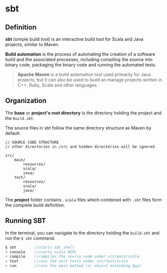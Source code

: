 # sbt

## Definition

**sbt** \(simple build tool\) is an interactive build tool for Scala and Java projects, similar to Maven.

**Build automation** is the process of automating the creation of a software build and the associated processes, including compiling the source into binary code, packaging the binary code and running the automated tests.

> **Apache Maven** is a build automation tool used primarily for Java projects, but it can also be used to build an manage projects written in C++, Ruby, Scala and other languages.

## Organization

The **base** or **project's root directory** is the directory holding the project and the `build.sbt`. 

The source files in sbt follow the same directory structure as Maven by default.

```text
// SOURCE CODE STRUCTURE
// other directories in /src and hidden directories will be ignored

src/
    main/
        resources/
        scala/
        java/
    test/
        resources/
        scala/
        java/
```

The **project** folder contains `.scala` files which combined with `.sbt` files form the complete build definition.

## Running SBT

In the terminal, you can navigate to the directory holding the `build.sbt` and run the `$ sbt` command.

```scala
$ sbt        //starts sbt shell
> console    //starts scala REPL
> compile    //compiles the source code under src/main/scala
> test       //runs the unit tests under src/test/scala
> run        //runs the main method (or object extending App)
```

